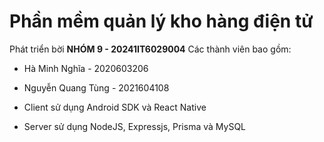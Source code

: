 # Phần mềm quản lý kho hàng điện tử
Phát triển bời **NHÓM 9 - 20241IT6029004**
Các thành viên bao gồm:
- Hà Minh Nghĩa - 2020603206
- Nguyễn Quang Tùng - 2021604108

- Client sử dụng Android SDK và React Native
- Server sử dụng NodeJS, Expressjs, Prisma và MySQL

